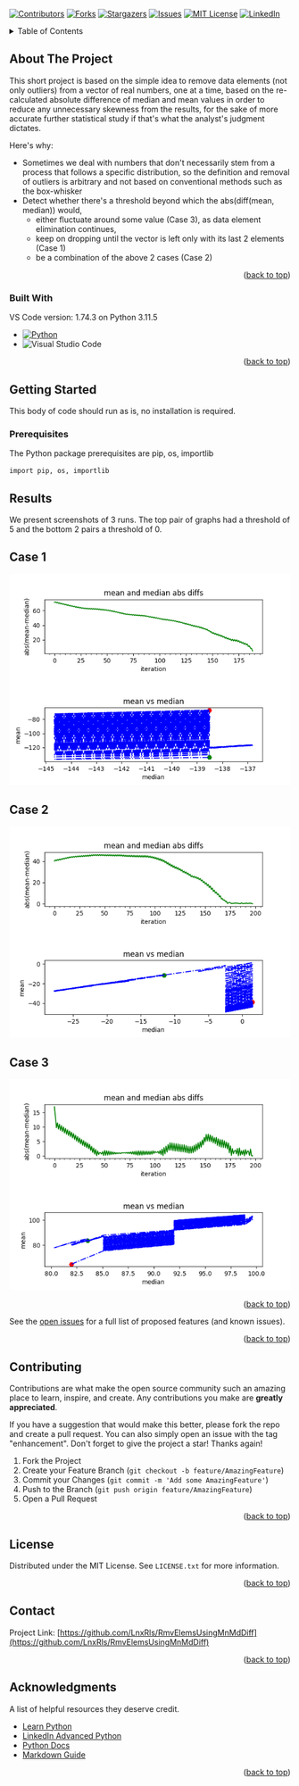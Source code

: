 <!-- Improved compatibility of back to top link: See: https://github.com/LnxRls/RmvElemsUsingMnMdDiff/pull/73 -->
<a name="readme-top"></a>
<!--
*** This is an MD README Template.
-->


<!-- PROJECT SHIELDS -->
<!--
*** I'm using markdown "reference style" links for readability.
*** Reference links are enclosed in brackets [ ] instead of parentheses ( ).
*** See the bottom of this document for the declaration of the reference variables
*** for contributors-url, forks-url, etc. This is an optional, concise syntax you may use.
-->
[![Contributors][contributors-shield]][contributors-url]
[![Forks][forks-shield]][forks-url]
[![Stargazers][stars-shield]][stars-url]
[![Issues][issues-shield]][issues-url]
[![MIT License][license-shield]][license-url]
[![LinkedIn][linkedin-shield]][linkedin-url]


<!-- PROJECT -->

<!-- <br /> -->
<!-- <div align="center"> -->
<!--  <a href="#about-the-project">About The Project</a> -->
<!-- </div> -->


<!-- TABLE OF CONTENTS -->
<details>
  <summary>Table of Contents</summary>
  <ol>
    <li>
      <a href="#about-the-project">About The Project</a>
      <ul>
        <li><a href="#built-with">Built With</a></li>
      </ul>
    </li>
    <li>
      <a href="#getting-started">Getting Started</a>
      <ul>
        <li><a href="#prerequisites">Prerequisites</a></li>
      </ul>
    </li>
    <li><a href="#results">Results</a></li>
    <li><a href="#contributing">Contributing</a></li>
    <li><a href="#license">License</a></li>
    <li><a href="#contact">Contact</a></li>
    <li><a href="#acknowledgments">Acknowledgments</a></li>
  </ol>
</details>



<!-- ABOUT THE PROJECT -->
## About The Project

This short project is based on the simple idea to remove data elements (not only outliers) from a vector of real numbers, one at a time, based on the re-calculated absolute difference of median and mean values in order to reduce any unnecessary skewness from the results, for the sake of more accurate further statistical study if that's what the analyst's judgment dictates.    

Here's why:
* Sometimes we deal with numbers that don't necessarily stem from a process that follows a specific distribution, so the definition and removal of outliers is arbitrary and not based on conventional methods such as the box-whisker    
* Detect whether there's a threshold beyond which the abs(diff(mean, median)) would,
  * either fluctuate around some value (Case 3), as data element elimination continues,
  * keep on dropping until the vector is left only with its last 2 elements (Case 1)
  * be a combination of the above 2 cases (Case 2) 

<p align="right">(<a href="#readme-top">back to top</a>)</p>



### Built With

VS Code version: 1.74.3 on Python 3.11.5

* [![Python][Python-shield]][Python-url]
* ![Visual Studio Code](https://img.shields.io/badge/Visual%20Studio%20Code-0078d7.svg?style=for-the-badge&logo=visual-studio-code&logoColor=white)

<p align="right">(<a href="#readme-top">back to top</a>)</p>



<!-- GETTING STARTED -->
## Getting Started

This body of code should run as is, no installation is required.  

### Prerequisites

The Python package prerequisites are pip, os, importlib 
  ```
  import pip, os, importlib
  ```

<!-- RESULTS EXAMPLES -->
## Results

We present screenshots of 3 runs. The top pair of graphs had a threshold of 5 and the bottom 2 pairs a threshold of 0. 

<body>
    <h2>Case 1</h2>
</body>

![alt text](/images/RandomRun1.png "Graphs with Threshold = 5")

<body>
    <h2>Case 2</h2>
</body>

![alt text](/images/RandomRun2.png "Graphs with Threshold = 0")

<body>
    <h2>Case 3</h2>
</body>

![alt text](/images/RandomRun3.png "Graphs with Threshold = 0")
<p align="right">(<a href="#readme-top">back to top</a>)</p>


See the [open issues](https://github.com/LnxRls/RmvElemsUsingMnMdDiff/issues) for a full list of proposed features (and known issues).

<p align="right">(<a href="#readme-top">back to top</a>)</p>



<!-- CONTRIBUTING -->
## Contributing

Contributions are what make the open source community such an amazing place to learn, inspire, and create. Any contributions you make are **greatly appreciated**.

If you have a suggestion that would make this better, please fork the repo and create a pull request. You can also simply open an issue with the tag "enhancement".
Don't forget to give the project a star! Thanks again!

1. Fork the Project
2. Create your Feature Branch (`git checkout -b feature/AmazingFeature`)
3. Commit your Changes (`git commit -m 'Add some AmazingFeature'`)
4. Push to the Branch (`git push origin feature/AmazingFeature`)
5. Open a Pull Request

<p align="right">(<a href="#readme-top">back to top</a>)</p>



<!-- LICENSE -->
## License

Distributed under the MIT License. See `LICENSE.txt` for more information.

<p align="right">(<a href="#readme-top">back to top</a>)</p>



<!-- CONTACT -->
## Contact

<!-- Your Name Here - [@your_twitter](https://twitter.com/your_username) - email@example.com -->

Project Link: [https://github.com/LnxRls/RmvElemsUsingMnMdDiff](https://github.com/LnxRls/RmvElemsUsingMnMdDiff)

<p align="right">(<a href="#readme-top">back to top</a>)</p>



<!-- ACKNOWLEDGMENTS -->
## Acknowledgments

A list of helpful resources they deserve credit. 

* [Learn Python](https://www.learnpython.org/)
* [LinkedIn Advanced Python](https://www.linkedin.com/learning/advanced-python-language-features/introduction?u=218272418)
* [Python Docs](https://docs.python.org/3/)
* [Markdown Guide](https://www.markdownguide.org/basic-syntax/#reference-style-links)
<p align="right">(<a href="#readme-top">back to top</a>)</p>



<!-- MARKDOWN LINKS & IMAGES -->
<!-- https://www.markdownguide.org/basic-syntax/#reference-style-links -->
[contributors-shield]: https://img.shields.io/github/contributors/LnxRls/RmvElemsUsingMnMdDiff.svg?style=for-the-badge
[contributors-url]: https://github.com/LnxRls/RmvElemsUsingMnMdDiff/graphs/contributors
[forks-shield]: https://img.shields.io/github/forks/LnxRls/RmvElemsUsingMnMdDiff.svg?style=for-the-badge
[forks-url]: https://github.com/LnxRls/RmvElemsUsingMnMdDiff/network/members
[stars-shield]: https://img.shields.io/github/stars/LnxRls/RmvElemsUsingMnMdDiff.svg?style=for-the-badge
[stars-url]: https://github.com/LnxRls/RmvElemsUsingMnMdDiff/stargazers
[issues-shield]: https://img.shields.io/github/issues/LnxRls/RmvElemsUsingMnMdDiff.svg?style=for-the-badge
[issues-url]: https://github.com/LnxRls/RmvElemsUsingMnMdDiff/issues
[license-shield]: https://img.shields.io/github/license/LnxRls/RmvElemsUsingMnMdDiff.svg?style=for-the-badge
[license-url]: https://github.com/LnxRls/RmvElemsUsingMnMdDiff/blob/master/LICENSE.txt
[linkedin-shield]: https://img.shields.io/badge/-LinkedIn-black.svg?style=for-the-badge&logo=linkedin&colorB=555
[linkedin-url]: https://linkedin.com/in/LnxRls
[product-screenshot]: images/screenshot.png
[Python-shield]: https://img.shields.io/badge/python-3670A0?style=for-the-badge&logo=python&logoColor=ffdd54
[Python-url]: https://www.python.org/
